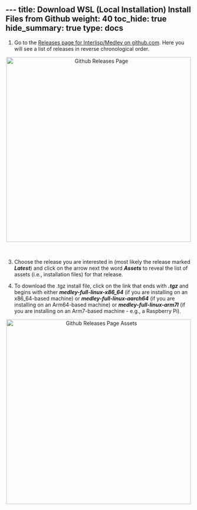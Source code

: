﻿﻿---
title: Download WSL (Local Installation) Install Files from Github
weight: 40
toc_hide: true
hide_summary: true
type: docs
---

<style>.td-content blockquote { border-left: none; color: inherit; padding-left: 2rem;}</style>

1.  Go to the [Releases page for Interlisp/Medley on github.com](https://github.com/interlisp/medley/releases).  Here you will see a list of releases in reverse chronological order.  
 <div align="center"><img alt="Github Releases Page" width=500 src="../images/releases-page-landing.png"><p>&nbsp;</p></div>

3. Choose the release you are interested in (most likely the release marked ***Latest***) and click on the arrow next the word ***Assets*** to reveal the list of assets (i.e., installation files) for that release.   

4. To download the .tgz install file, click on the link that ends with ***.tgz*** and begins with either ***medley-full-linux-x86_64*** (if you are installing on an x86_64-based machine)  or ***medley-full-linux-aarch64*** (if you are installing on an Arm64-based machine) or  ***medley-full-linux-arm7l*** (if you are installing on an Arm7-based machine - e.g., a Raspberry Pi).
<div align="center"><img alt="Github Releases Page Assets" width=500 src="../images/releases-page-linux-local.png"><p>&nbsp;</p></div>



